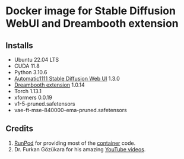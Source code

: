 # Docker image for Stable Diffusion WebUI and Dreambooth extension

## Installs

* Ubuntu 22.04 LTS
* CUDA 11.8
* Python 3.10.6
* [Automatic1111 Stable Diffusion Web UI](
  https://github.com/AUTOMATIC1111/stable-diffusion-webui.git) 1.3.0
* [Dreambooth extension](
  https://github.com/d8ahazard/sd_dreambooth_extension) 1.0.14
* Torch 1.13.1
* xformers 0.0.19
* v1-5-pruned.safetensors
* vae-ft-mse-840000-ema-pruned.safetensors

## Credits

1. [RunPod](https://www.runpod.io/) for providing most
   of the [container](https://github.com/runpod/containers) code.
2. Dr. Furkan Gözükara for his amazing
   [YouTube videos](https://www.youtube.com/@SECourses/videos]).